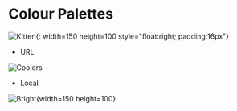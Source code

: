 # Colour Palettes

![Kitten](/media/2018/08/kitten.jpg){: width=150 height=100 style="float:right; padding:16px"}



- URL


![Coolors](https://coolors.co/000000-14213d-fca311-e5e5e5-ffffff)


- Local


![Bright](/palettes/bright.png){width=150 height=100}
